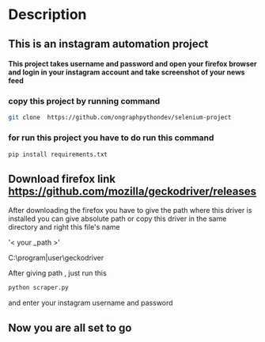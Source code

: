 # Description

## This is an instagram automation project

#### This project takes username and password and open your firefox browser and login in your instagram account and take screenshot of your news feed

### copy this project by running command

```bash
git clone  https://github.com/ongraphpythondev/selenium-project
```

### for run this project you have to do run this command

```bash
pip install requirements.txt
```

## Download firefox link  https://github.com/mozilla/geckodriver/releases

After downloading the firefox you have to give the path where this driver is installed
you can give absolute path or copy this driver in the same directory and right this file's name
 
 '< your _path >'
 
 C:\program|user\geckodriver

After giving path , just run this
```bash
python scraper.py
```

and enter your instagram username and password

## Now you are all set to go

